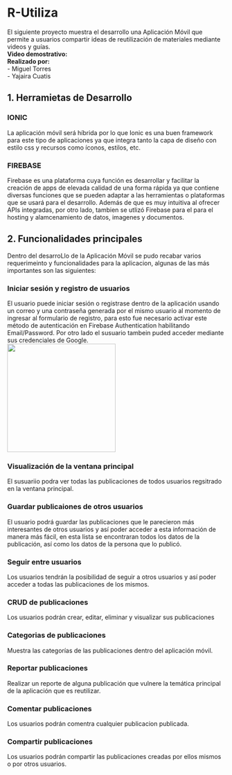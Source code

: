 # R-Utiliza
El siguiente proyecto muestra el desarrollo una Aplicación Móvil que permite a usuarios compartir ideas de reutilización de materiales mediante videos y guías.
<br/><b>Video demostrativo:</b> 
<br/><b>Realizado por:</b> 
<br/>   - Miguel Torres
<br/>   - Yajaira Cuatis
## 1. Herramietas de Desarrollo
### IONIC
La aplicación móvil será híbrida por lo que Ionic es una buen framework para este tipo de aplicaciones ya que integra tanto la capa de diseño con estilo css y recursos como íconos, estilos, etc.

### FIREBASE
Firebase es una plataforma cuya función es desarrollar y facilitar la creación de apps de elevada calidad de una forma rápida ya que contiene diversas funciones que se pueden adaptar a las herramientas o plataformas que se usará para el desarrollo. Además de que es muy intuitiva al ofrecer APIs integradas, por otro lado, tambien se utlizó Firebase para el para el hosting y alamcenamiento de datos, imagenes y documentos.
## 2. Funcionalidades principales
Dentro del desarroLlo de la Aplicación Móvil se pudo recabar varios requerimeinto y funcionalidades para la aplicacion, algunas de las más importantes son las siguientes:
### Iniciar sesión y registro de usuarios
El usuario puede iniciar sesión o registrase dentro de la aplicación usando un correo y una contraseña generada por el mismo usuario al momento de ingresar al formulario de registro, para esto fue necesario activar este método de autenticación en Firebase Authentication habilitando Email/Password.
Por otro lado el susuario tambein puded acceder mediante sus credenciales de Google.<br/>
<img src="https://github.com/Migueltorresp/App_Tesis/blob/dev/Captures/Screenshot_20210309-003450_MyApp.jpg" width="250"/>
### Visualización de la ventana principal
El susuariio podra ver todas las publicaciones de todos usuarios regsitrado en la ventana principal.

### Guardar publicaiones de otros usuarios
El usuario podrá guardar las publicaciones que le parecieron más interesantes de otros usuarios y así poder acceder a esta información de manera más fácil, en esta lista se encontraran todos los datos de la publicación, así como los datos de la persona que lo publicó. 

### Seguir entre usuarios
Los usuarios tendrán la posibilidad de seguir a otros usuarios y así poder acceder a todas las publicaciones de los mismos.

### CRUD de publicaciones
Los usuarios podrán crear, editar, eliminar y visualizar sus publicaciones

### Categorias de publicaciones
Muestra las categorías de las publicaciones dentro del aplicación móvil.

### Reportar publicaciones
Realizar un reporte de alguna publicación que vulnere la temática principal de la aplicación que es reutilizar.

### Comentar publicaciones
Los usuarios podrán comentra cualquier publicacion publicada.

### Compartir publicaciones
Los usuarios podrán compartir las publicaciones creadas por ellos mismos o por otros usuarios.

